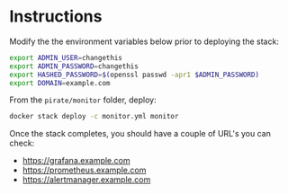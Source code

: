 # Instructions

Modify the the environment variables below prior to deploying the stack:

```bash
export ADMIN_USER=changethis
export ADMIN_PASSWORD=changethis
export HASHED_PASSWORD=$(openssl passwd -apr1 $ADMIN_PASSWORD)
export DOMAIN=example.com
```

From the `pirate/monitor` folder, deploy:

```bash
docker stack deploy -c monitor.yml monitor
```

Once the stack completes, you should have a couple of URL's you can check:

* https://grafana.example.com
* https://prometheus.example.com
* https://alertmanager.example.com